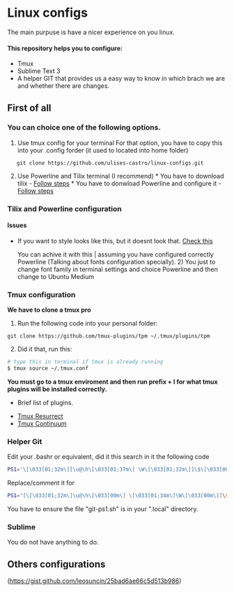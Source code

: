 # Linux configs

The main purpuse is have a nicer experience on you linux.

#### This repository helps you to configure:

* Tmux
* Sublime Text 3
* A helper GIT that provides us a easy way to know in which brach we are and whether there are changes.

## First of all

  ### You can choice one of the following options.
  1) Use tmux config for your terminal
   For that option, you have to copy this into your .config forder (it used to located into home folder)
 ```
    git clone https://github.com/ulises-castro/linux-configs.git
 ```

  2) Use Powerline and Tilix terminal (I recommend) 
    * You have to download tilix - [Follow steps](https://github.com/gnunn1/tilix)
    * You have to donwload Powerline and configure it - [Follow steps](https://github.com/powerline/powerline)

### Tilix and Powerline configuration

#### Issues 
 - If you want to style looks like this, but it doesnt look that.
   [Check this](https://i.imgur.com/yysO3nf.png)

    You can achive it with this | assuming you have configured correctly Powerline (Talking about fonts configuration specially).
    2) You just to change font family in terminal settings and choice Powerline and then change to Ubuntu Medium

### Tmux configuration

**We have to clone a tmux pro**

1. Run the following code into your personal folder:

```
git clone https://github.com/tmux-plugins/tpm ~/.tmux/plugins/tpm
```

2. Did it that, run this:
````bash
# type this in terminal if tmux is already running
$ tmux source ~/.tmux.conf
````

**You must go to a tmux enviroment and then run prefix + I for what tmux plugins will be installed correctly.**

- Brief list of plugins.

* [Tmux Resurrect](http://github.com/tmux-plugins/tmux-resurrect)
* [Tmux Continuum](http://github.com/tmux-plugins/tmux-continuum)

### Helper Git

Edit your .bashr or equivalent, did it this search in it the following code

```bash
PS1='\[\033[01;32m\][\u@\h\[\033[01;37m\] \W\[\033[01;32m\]]\$\[\033[00m\] '
```

Replace/comment it for

```bash
PS1="[\[\033[01;32m\]\u@\h\[\033[00m\] \[\033[01;34m\]\W\[\033[00m\]]\$($( cat ~/.local/git-ps1.sh ))> "
```


You have to ensure the file "git-ps1.sh" is in your ".local" directory.

### Sublime

You do not have anything to do.

## Others configurations

(https://gist.github.com/leosuncin/25bad6ae66c5d513b986)
